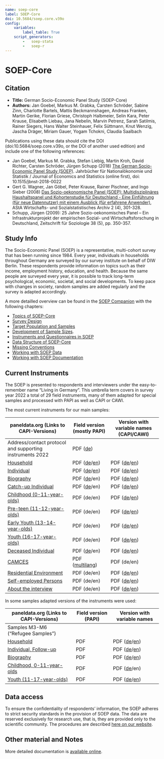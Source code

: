 ```yaml
---
name: soep-core
label: SOEP-Core
doi: 10.5684/soep.core.v39o
config:
    variables:
        label_table: True
    script_generators:
        -   soep-stata
        -   soep-r
---
```


# SOEP-Core

## Citation

* **Title:** German Socio-Economic Panel Study (SOEP-Core)
* **Authors:**  Jan Goebel, Markus M. Grabka, Carsten Schröder, Sabine Zinn, Charlotte Bartels, Mattis Beckmannshagen, Andreas Franken, Martin Gerike, Florian Griese, Christoph Halbmeier, Selin Kara, Peter Krause, Elisabeth Liebau, Jana Nebelin, Marvin Petrenz, Sarah Satilmis, Rainer Siegers, Hans Walter Steinhauer, Felix Süttmann, Knut Wenzig, Jascha Dräger, Miriam Gauer, Yogam Tchokni, Claudia Saalbach

Publications using these data should cite the DOI (doi:10.5684/soep.core.v39o, or the DOI of another used edition) and include one of the following references:

* Jan Goebel, Markus M. Grabka, Stefan Liebig, Martin Kroh, David Richter, Carsten Schröder, Jürgen Schupp (2018) [The German Socio-Economic Panel Study (SOEP)](https://doi.org/10.1515/jbnst-2018-0022). Jahrbücher für Nationalökonomie und Statistik / Journal of Economics and Statistics (online first), doi: 10.1515/jbnst-2018-0022
* Gert G. Wagner, Jan Göbel, Peter Krause, Rainer Pischner, and Ingo Sieber (2008) [Das Sozio-oekonomische Panel (SOEP): Multidisziplinäres Haushaltspanel und Kohortenstudie für Deutschland - Eine Einführung (für neue Datennutzer) mit einem Ausblick (für erfahrene Anwender)](https://doi.org/10.1007/s11943-008-0050-y), AStA Wirtschafts- und Sozialstatistisches Archiv 2 (4), 301-328.
* Schupp, Jürgen (2009): 25 Jahre Sozio-oekonomisches Panel – Ein Infrastrukturprojekt der empirischen Sozial- und Wirtschaftsforschung in Deutschland, Zeitschrift für Soziologie 38 (5), pp. 350-357.

## Study Info

The Socio-Economic Panel (SOEP) is a representative, multi-cohort survey that has been running since 1984. Every year, individuals in households throughout Germany are surveyed by our survey institute on behalf of DIW Berlin. These respondents provide information on topics such as their income, employment history, education, and health. Because the same people are surveyed every year, it is possible to track long-term psychological, economic, societal, and social developments. To keep pace with changes in society, random samples are added regularly and the survey is adapted accordingly.

A more detailled overview can be found in the [SOEP Companion](http://companion.soep.de/) with the following chapters:

* [Topics of SOEP-Core](http://companion.soep.de/Topics%20of%20SOEPcore/index.html)
* [Survey Design](http://companion.soep.de/Survey%20Design/)
* [Target Population and Samples](http://companion.soep.de/Target%20Population%20and%20Samples/)
* [Development of Sample Sizes](http://companion.soep.de/Target%20Population%20and%20Samples/Development%20of%20Sample%20Sizes.html).
* [Instruments and Questionnaires in SOEP](http://companion.soep.de/Survey%20Design/SOEP%20Questionnaires.html)
* [Data Structure of SOEP-Core](http://companion.soep.de/Data%20Structure%20of%20SOEPcore/index.html)
* [Missing Conventions](http://companion.soep.de/Data%20Structure%20of%20SOEPcore/Missing%20Conventions.html)
* [Working with SOEP Data](http://companion.soep.de/Working%20with%20SOEP%20Data/)
* [Working with SOEP Documentation](http://companion.soep.de/Working%20with%20SOEP%20Documentation/)

## Current Instruments

The SOEP is presented to respondents and interviewers under the easy-to-remember name “Living in Germany”. This umbrella term covers in survey year 2022 a total of 29 field instruments, many of them adapted for special samples and processed with PAPI as well as CAPI or CAWI.

The most current instruments for our main samples: 

| paneldata.org (Links to CAPI-Versions)                        | Field version (mostly PAPI)                                                                                                                                                                  | Version with variable names (CAPI/CAWI) |
| ------------------------------------------------------------- | ------------------------------------------------------------------------------------------------------------------------------------------------------------------------------------- | ---------------------------------- |
| Address/contact protocol and supporting instruments 2022      | PDF ([de](https://www.diw.de/documents/publikationen/73/diw_01.c.942195.de/diw_ssp1438.pdf))                                                                                                                                                                                      |                                    |
| [Household](inst/soep-core-2022-hh2)                          | PDF ([de](https://www.diw.de/documents/publikationen/73/diw_01.c.942185.de/diw_ssp1433.pdf)/[en](https://www.diw.de/documents/publikationen/73/diw_01.c.942207.de/diw_ssp1439.pdf)) | PDF ([de](https://www.diw.de/documents/publikationen/73/diw_01.c.928748.de/diw_ssp1377.pdf)/[en](https://www.diw.de/documents/publikationen/73/diw_01.c.932222.de/diw_ssp1405.pdf))|
| [Individual](inst/soep-core-2022-pe2)                         | PDF ([de](https://www.diw.de/documents/publikationen/73/diw_01.c.942187.de/diw_ssp1434.pdf)/[en](https://www.diw.de/documents/publikationen/73/diw_01.c.942209.de/diw_ssp1440.pdf)) | PDF ([de](https://www.diw.de/documents/publikationen/73/diw_01.c.928019.de/diw_ssp1376.pdf)/[en](https://www.diw.de/documents/publikationen/73/diw_01.c.932234.de/diw_ssp1406.pdf))|
| [Biography](inst/soep-core-2022-ll2)                          | PDF ([de](https://www.diw.de/documents/publikationen/73/diw_01.c.942189.de/diw_ssp1435.pdf)/en) | PDF ([de](https://www.diw.de/documents/publikationen/73/diw_01.c.928752.de/diw_ssp1379.pdf)/[en](https://www.diw.de/documents/publikationen/73/diw_01.c.932218.de/diw_ssp1403.pdf))|
| [Catch-up Individual](inst/soep-core-2022-l2)                 | PDF ([de](https://www.diw.de/documents/publikationen/73/diw_01.c.942193.de/diw_ssp1437.pdf)/en) | PDF ([de](https://www.diw.de/documents/publikationen/73/diw_01.c.927995.de/diw_ssp1373.pdf)/[en](https://www.diw.de/documents/publikationen/73/diw_01.c.932357.de/diw_ssp1409.pdf))|
| [Childhood (0-11-year-olds)](inst/soep-core-2022-ki-2)        | PDF (de/en) | PDF ([de](https://www.diw.de/documents/publikationen/73/diw_01.c.931134.de/diw_ssp1388.pdf)/[en](https://www.diw.de/documents/publikationen/73/diw_01.c.931165.de/diw_ssp1394.pdf))|
| [Pre-teen (11-12-year-olds)](inst/soep-core-2022-s-2)         | PDF (de/en) | PDF ([de](https://www.diw.de/documents/publikationen/73/diw_01.c.927895.de/diw_ssp1370.pdf)/[en](https://www.diw.de/documents/publikationen/73/diw_01.c.932368.de/diw_ssp1412.pdf))|
| [Early Youth (13-14-year-olds)](inst/soep-core-2022-s2-2)     | PDF (de/en) | PDF ([de](https://www.diw.de/documents/publikationen/73/diw_01.c.927897.de/diw_ssp1371.pdf)/[en](https://www.diw.de/documents/publikationen/73/diw_01.c.932366.de/diw_ssp1411.pdf))|
| [Youth (16-17-year-olds)](inst/soep-core-2022-ju2)            | PDF (de/en) | PDF ([de](https://www.diw.de/documents/publikationen/73/diw_01.c.927997.de/diw_ssp1374.pdf)/[en](https://www.diw.de/documents/publikationen/73/diw_01.c.932348.de/diw_ssp1408.pdf))|
| [Deceased Individual](inst/soep-core-2022-vp2)                | PDF ([de](https://www.diw.de/documents/publikationen/73/diw_01.c.942191.de/diw_ssp1436.pdf)/en) | PDF ([de](https://www.diw.de/documents/publikationen/73/diw_01.c.927891.de/diw_ssp1369.pdf)/[en](https://www.diw.de/documents/publikationen/73/diw_01.c.932370.de/diw_ssp1413.pdf))|
| [CAMCES](inst/soep-core-2022-camces)                          | PDF ([multilang](https://www.diw.de/documents/publikationen/73/diw_01.c.937877.de/diw_ssp1428.pdf)) | PDF (de/en)|
| [Residential Environment](inst/soep-core-2022-wuma)           | PDF (de/en) | PDF ([de](https://www.diw.de/documents/publikationen/73/diw_01.c.931132.de/diw_ssp1387.pdf)/[en](https://www.diw.de/documents/publikationen/73/diw_01.c.931167.de/diw_ssp1395.pdf))|
| [Self-employed Persons](inst/soep-core-2022-selfempl)         | PDF (de/en) | PDF ([de](https://www.diw.de/documents/publikationen/73/diw_01.c.928754.de/diw_ssp1380.pdf)/[en](https://www.diw.de/documents/publikationen/73/diw_01.c.932112.de/diw_ssp1402.pdf))|
| [About the interview](inst/soep-core-2022-kontext)                          | PDF (de/en) | PDF ([de](https://www.diw.de/documents/publikationen/73/diw_01.c.931130.de/diw_ssp1386.pdf)/[en](https://www.diw.de/documents/publikationen/73/diw_01.c.931169.de/diw_ssp1396.pdf))|

In some samples adapted versions of the instruments were used:

| paneldata.org (Links to CAPI-Versions)                                           | Field version (PAPI)                                                                         | Version with variable names |
| -------------------------------------------------------------------------------- | -------------------------------------------------------------------------------------------- | --------------------------- |
| Samples M3-M6 (“Refugee Samples”)                                                |                                                                                              |                             |
| [Household](inst/soep-core-2022-hh-m3456)                                        | PDF                                                                                          | PDF ([de](https://www.diw.de/documents/publikationen/73/diw_01.c.931128.de/diw_ssp1385.pdf)/[en](https://www.diw.de/documents/publikationen/73/diw_01.c.932100.de/diw_ssp1397.pdf))                            |
| [Individual, Follow-up](inst/soep-core-2022-pe2-m3456)                           | PDF                                                                                          | PDF ([de](https://www.diw.de/documents/publikationen/73/diw_01.c.928756.de/diw_ssp1381.pdf)/[en](https://www.diw.de/documents/publikationen/73/diw_01.c.932110.de/diw_ssp1401.pdf))                            |
| [Biography](inst/soep-core-2022-ll-m3456)                                        | PDF                                                                                          | PDF ([de](https://www.diw.de/documents/publikationen/73/diw_01.c.931124.de/diw_ssp1383.pdf)/[en](https://www.diw.de/documents/publikationen/73/diw_01.c.932106.de/diw_ssp1399.pdf))                            |
| [Childhood, 0-11-year-olds](inst/soep-core-2022-ki-m3456)                        | PDF                                                                                          | PDF ([de](https://www.diw.de/documents/publikationen/73/diw_01.c.931136.de/diw_ssp1389.pdf)/en)                            |
| [Youth (11-17-year-olds)](inst/soep-core-2022-ju-m3456)                          | PDF                                                                                          | PDF ([de](https://www.diw.de/documents/publikationen/73/diw_01.c.931126.de/diw_ssp1384.pdf)/[en](https://www.diw.de/documents/publikationen/73/diw_01.c.932104.de/diw_ssp1398.pdf))                            |

## Data access

To ensure the confidentiality of respondents’ information, the SOEP adheres to strict security standards in the provision of SOEP data. The data are reserved exclusively for research use, that is, they are provided only to the scientific community. The procedures are described [here on our website](https://www.diw.de/en/diw_01.c.601584.en/data_access.html).

## Other material and Notes

More detailed documentation is [available online](https://doi.org/10.5684/soep.core.v39).

